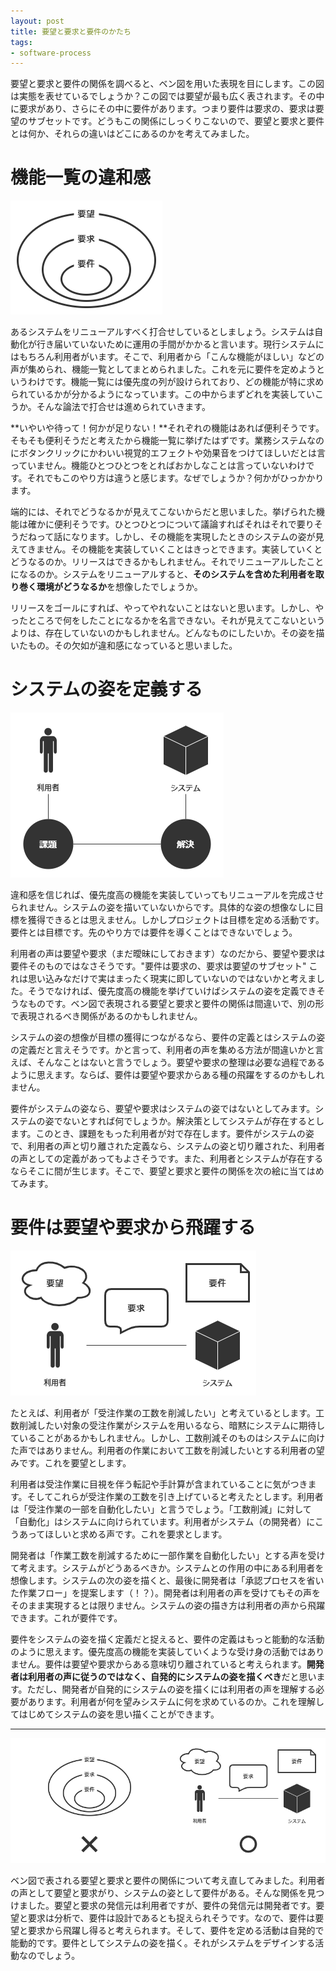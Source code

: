 ```yaml
---
layout: post
title: 要望と要求と要件のかたち
tags: 
- software-process
---
```


要望と要求と要件の関係を調べると、ベン図を用いた表現を目にします。この図は実態を表せているでしょうか？この図では要望が最も広く表されます。その中に要求があり、さらにその中に要件があります。つまり要件は要求の、要求は要望のサブセットです。どうもこの関係にしっくりこないので、要望と要求と要件とは何か、それらの違いはどこにあるのかを考えてみました。

# 機能一覧の違和感

![ベン図で表される関係](../images/form-of-request-and-requirement/figure-1.png)

あるシステムをリニューアルすべく打合せしているとしましょう。システムは自動化が行き届いていないために運用の手間がかかると言います。現行システムにはもちろん利用者がいます。そこで、利用者から「こんな機能がほしい」などの声が集められ、機能一覧としてまとめられました。これを元に要件を定めようというわけです。機能一覧には優先度の列が設けられており、どの機能が特に求められているかが分かるようになっています。この中からまずどれを実装していこうか。そんな論法で打合せは進められていきます。

**いやいや待って！何かが足りない！**それぞれの機能はあれば便利そうです。そもそも便利そうだと考えたから機能一覧に挙げたはずです。業務システムなのにボタンクリックにかわいい視覚的エフェクトや効果音をつけてほしいだとは言っていません。機能ひとつひとつをとればおかしなことは言っていないわけです。それでもこのやり方は違うと感じます。なぜでしょうか？何かがひっかかります。

端的には、それでどうなるかが見えてこないからだと思いました。挙げられた機能は確かに便利そうです。ひとつひとつについて議論すればそれはそれで要りそうだねって話になります。しかし、その機能を実現したときのシステムの姿が見えてきません。その機能を実装していくことはきっとできます。実装していくとどうなるのか。リリースはできるかもしれません。それでリニューアルしたことになるのか。システムをリニューアルすると、**そのシステムを含めた利用者を取り巻く環境がどうなるか**を想像したでしょうか。

リリースをゴールにすれば、やってやれないことはないと思います。しかし、やったところで何をしたことになるかを名言できない。それが見えてこないというよりは、存在していないのかもしれません。どんなものにしたいか。その姿を描いたもの。その欠如が違和感になっていると思いました。

# システムの姿を定義する

![課題と解決](../images/form-of-request-and-requirement/figure-2.png)

違和感を信じれば、優先度高の機能を実装していってもリニューアルを完成させられません。システムの姿を描いていないからです。具体的な姿の想像なしに目標を獲得できるとは思えません。しかしプロジェクトは目標を定める活動です。要件とは目標です。先のやり方では要件を導くことはできないでしょう。

利用者の声は要望や要求（まだ曖昧にしておきます）なのだから、要望や要求は要件そのものではなさそうです。"要件は要求の、要求は要望のサブセット" これは思い込みなだけで実はまったく現実に即していないのではないかと考えました。そうでなければ、優先度高の機能を挙げていけばシステムの姿を定義できそうなものです。ベン図で表現される要望と要求と要件の関係は間違いで、別の形で表現されるべき関係があるのかもしれません。

システムの姿の想像が目標の獲得につながるなら、要件の定義とはシステムの姿の定義だと言えそうです。かと言って、利用者の声を集める方法が間違いかと言えば、そんなことはないと言うでしょう。要望や要求の整理は必要な過程であるように思えます。ならば、要件は要望や要求からある種の飛躍をするのかもしれません。

要件がシステムの姿なら、要望や要求はシステムの姿ではないとしてみます。システムの姿でないとすれば何でしょうか。解決策としてシステムが存在するとします。このとき、課題をもった利用者が対で存在します。要件がシステムの姿で、利用者の声と切り離された定義なら、システムの姿と切り離された、利用者の声としての定義があってもよさそうです。また、利用者とシステムが存在するならそこに間が生じます。そこで、要望と要求と要件の関係を次の絵に当てはめてみます。

# 要件は要望や要求から飛躍する

![利用者の声とシステムの姿](../images/form-of-request-and-requirement/figure-3.png)

たとえば、利用者が「受注作業の工数を削減したい」と考えているとします。工数削減したい対象の受注作業がシステムを用いるなら、暗黙にシステムに期待していることがあるかもしれません。しかし、工数削減そのものはシステムに向けた声ではありません。利用者の作業において工数を削減したいとする利用者の望みです。これを要望とします。

利用者は受注作業に目視を伴う転記や手計算が含まれていることに気がつきます。そしてこれらが受注作業の工数を引き上げていると考えたとします。利用者は「受注作業の一部を自動化したい」と言うでしょう。「工数削減」に対して「自動化」はシステムに向けられています。利用者がシステム（の開発者）にこうあってほしいと求める声です。これを要求とします。

開発者は「作業工数を削減するために一部作業を自動化したい」とする声を受けて考えます。システムがどうあるべきか。システムとの作用の中にある利用者を想像します。システムの次の姿を描くと、最後に開発者は「承認プロセスを省いた作業フロー」を提案します（！？）。開発者は利用者の声を受けてもその声をそのまま実現するとは限りません。システムの姿の描き方は利用者の声から飛躍できます。これが要件です。

要件をシステムの姿を描く定義だと捉えると、要件の定義はもっと能動的な活動のように思えます。優先度高の機能を実装していくような受け身の活動ではありません。要件は要望や要求からある意味切り離されていると考えられます。**開発者は利用者の声に従うのではなく、自発的にシステムの姿を描くべき**だと思います。ただし、開発者が自発的にシステムの姿を描くには利用者の声を理解する必要があります。利用者が何を望みシステムに何を求めているのか。これを理解してはじめてシステムの姿を思い描くことができます。

---

![要望と要求と要件の新しいかたち](../images/form-of-request-and-requirement/figure-4.png)

ベン図で表される要望と要求と要件の関係について考え直してみました。利用者の声として要望と要求がり、システムの姿として要件がある。そんな関係を見つけました。要望と要求の発信元は利用者ですが、要件の発信元は開発者です。要望と要求は分析で、要件は設計であるとも捉えられそうです。なので、要件は要望と要求から飛躍し得ると考えられます。そして、要件を定める活動は自発的で能動的です。要件としてシステムの姿を描く。それがシステムをデザインする活動なのでしょう。
